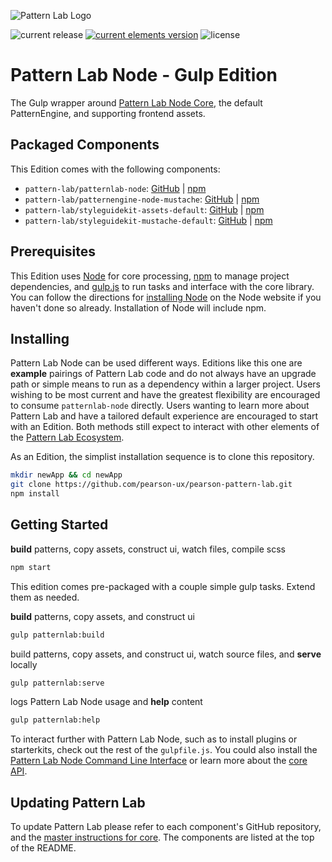 ![Pattern Lab Logo](/patternlab.png "Pattern Lab Logo")

![current release](https://img.shields.io/badge/pre--release-v2.0.0--alpha.3-blue.svg)
[![current elements version](https://img.shields.io/badge/elements--sdk-unstable--2.0--GLP-orange.svg)](https://github.com/Pearson-Higher-Ed/elements-sdk.git#unstable-2.0-GLP)
![license](https://img.shields.io/github/license/pattern-lab/edition-node-gulp.svg)

# Pattern Lab Node - Gulp Edition

The Gulp wrapper around [Pattern Lab Node Core](https://github.com/pattern-lab/patternlab-node), the default PatternEngine, and supporting frontend assets.

## Packaged Components

This Edition comes with the following components:

* `pattern-lab/patternlab-node`: [GitHub](https://github.com/pattern-lab/patternlab-node) | [npm](https://www.npmjs.com/package/@pattern-lab/patternlab-node)
* `pattern-lab/patternengine-node-mustache`: [GitHub](https://github.com/pattern-lab/patternengine-node-mustache) | [npm](https://www.npmjs.com/package/@pattern-lab/patternengine-node-mustache)
* `pattern-lab/styleguidekit-assets-default`: [GitHub](https://github.com/pattern-lab/styleguidekit-assets-default) | [npm](https://www.npmjs.com/package/@pattern-lab/styleguidekit-assets-default)
* `pattern-lab/styleguidekit-mustache-default`: [GitHub](https://github.com/pattern-lab/styleguidekit-mustache-default) | [npm](https://www.npmjs.com/package/@pattern-lab/styleguidekit-mustache-default)

## Prerequisites

This Edition uses [Node](https://nodejs.org) for core processing, [npm](https://www.npmjs.com/) to manage project dependencies, and [gulp.js](http://gulpjs.com/) to run tasks and interface with the core library. You can follow the directions for [installing Node](https://nodejs.org/en/download/) on the Node website if you haven't done so already. Installation of Node will include npm.

## Installing

Pattern Lab Node can be used different ways. Editions like this one are **example** pairings of Pattern Lab code and do not always have an upgrade path or simple means to run as a dependency within a larger project. Users wishing to be most current and have the greatest flexibility are encouraged to consume `patternlab-node` directly. Users wanting to learn more about Pattern Lab and have a tailored default experience are encouraged to start with an Edition. Both methods still expect to interact with other elements of the [Pattern Lab Ecosystem](https://github.com/pattern-lab/patternlab-node#ecosystem).

As an Edition, the simplist installation sequence is to clone this repository.

``` bash
mkdir newApp && cd newApp
git clone https://github.com/pearson-ux/pearson-pattern-lab.git
npm install
```

## Getting Started

**build** patterns, copy assets, construct ui, watch files, compile scss

``` bash
npm start
```

This edition comes pre-packaged with a couple simple gulp tasks. Extend them as needed.

**build** patterns, copy assets, and construct ui

``` bash
gulp patternlab:build
```

build patterns, copy assets, and construct ui, watch source files, and **serve** locally

``` bash
gulp patternlab:serve
```

logs Pattern Lab Node usage and **help** content

``` bash
gulp patternlab:help
```

To interact further with Pattern Lab Node, such as to install plugins or starterkits, check out the rest of the `gulpfile.js`. You could also install the [Pattern Lab Node Command Line Interface](https://github.com/pattern-lab/patternlab-node-cli) or learn more about the [core API](https://github.com/pattern-lab/patternlab-node#usage).

## Updating Pattern Lab

To update Pattern Lab please refer to each component's GitHub repository, and the [master instructions for core](https://github.com/pattern-lab/patternlab-node/wiki/Upgrading). The components are listed at the top of the README.
